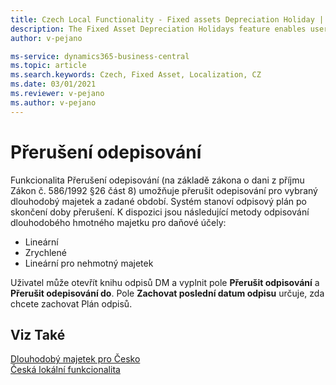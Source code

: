 ```yaml
---
title: Czech Local Functionality - Fixed assets Depreciation Holiday | Microsoft Docs
description: The Fixed Asset Depreciation Holidays feature enables user to discontinue depreciation for selected fixed assets and for specified periods.
author: v-pejano

ms-service: dynamics365-business-central
ms.topic: article
ms.search.keywords: Czech, Fixed Asset, Localization, CZ
ms.date: 03/01/2021
ms.reviewer: v-pejano
ms.author: v-pejano
---
```


# Přerušení odepisování

Funkcionalita Přerušení odepisování (na základě zákona o dani z příjmu Zákon č. 586/1992 §26 část 8) umožňuje přerušit odepisování pro vybraný dlouhodobý majetek a zadané období. Systém stanoví odpisový plán po skončení doby přerušení.
K dispozici jsou následující metody odpisování dlouhodobého hmotného majetku pro daňové účely:  

- Lineární
- Zrychlené
- Lineární pro nehmotný majetek

Uživatel může otevřít knihu odpisů DM a vyplnit pole **Přerušit odpisování** a **Přerušit odepisování do**. Pole **Zachovat poslední datum odpisu** určuje, zda chcete zachovat Plán odpisů.

## Viz Také

[Dlouhodobý majetek pro Česko](ui-extensions-fixed-asset-localization-cz.md)  
[Česká lokální funkcionalita](czech-local-functionality.md)  
